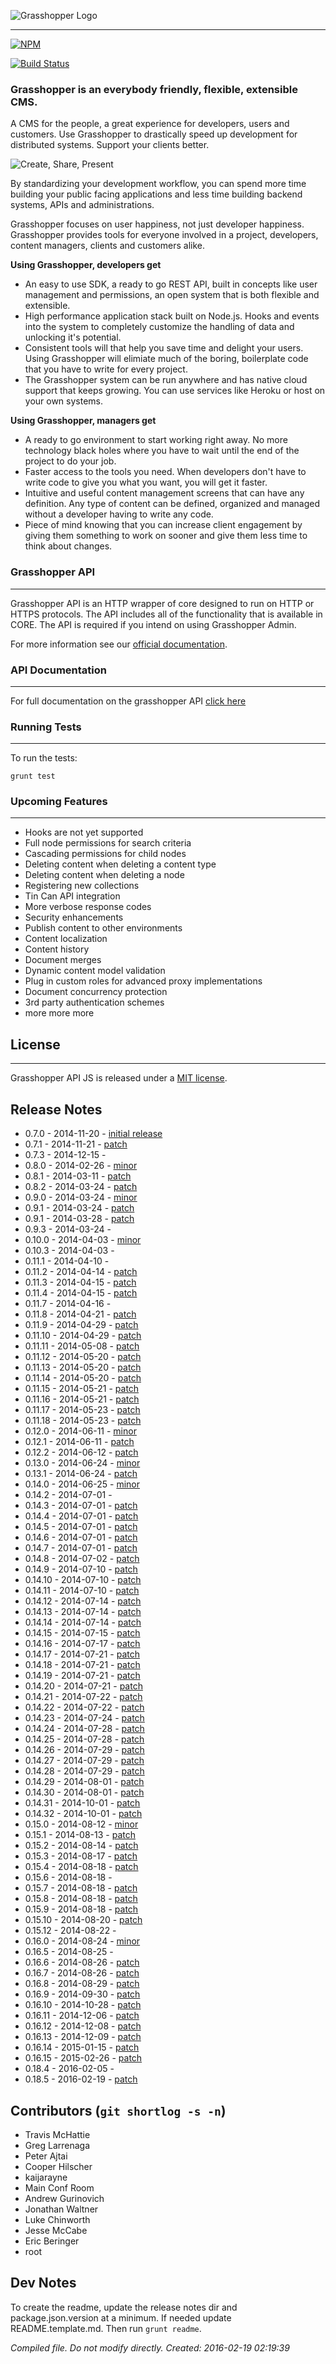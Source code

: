 ![Grasshopper Logo](https://s3.amazonaws.com/SolidInteractive/images/grasshopper/grasshopper-api-js.jpg)

---------------------------------------------------------------

[![NPM](https://nodei.co/npm/grasshopper-api.png)](https://nodei.co/npm/grasshopper-api/)

[![Build Status](https://travis-ci.org/Solid-Interactive/grasshopper-api-js.svg?branch=master)](https://travis-ci.org/Solid-Interactive/grasshopper-api-js)

### Grasshopper is an everybody friendly, flexible, extensible CMS.

A CMS for the people, a great experience for developers, users and customers. Use Grasshopper to drastically speed up development for distributed systems. Support your clients better.

![Create, Share, Present](http://solid-interactive.github.io/grasshopper-core-nodejs/images/create-share-present.png)

By standardizing your development workflow, you can spend more time building your public facing applications and less time building backend systems, APIs and administrations.

Grasshopper focuses on user happiness, not just developer happiness. Grasshopper provides tools for everyone involved in a project, developers, content managers, clients and customers alike.

**Using Grasshopper, developers get**

* An easy to use SDK, a ready to go REST API, built in concepts like user management and permissions, an open system that is both flexible and extensible.
* High performance application stack built on Node.js. Hooks and events into the system to completely customize the handling of data and unlocking it's potential.
* Consistent tools will that help you save time and delight your users. Using Grasshopper will elimiate much of the boring, boilerplate code that you have to write for every project.
* The Grasshopper system can be run anywhere and has native cloud support that keeps growing. You can use services like Heroku or host on your own systems.

**Using Grasshopper, managers get**

* A ready to go environment to start working right away. No more technology black holes where you have to wait until the end of the project to do your job.
* Faster access to the tools you need. When developers don't have to write code to give you what you want, you will get it faster.
* Intuitive and useful content management screens that can have any definition. Any type of content can be defined, organized and managed without a developer having to write any code.
* Piece of mind knowing that you can increase client engagement by giving them something to work on sooner and give them less time to think about changes.


### Grasshopper API

---------------------------------------------------------------------------------

Grasshopper API is an HTTP wrapper of core designed to run on HTTP or HTTPS protocols. The API includes all of the functionality that is available in CORE. The API is required if you intend on using Grasshopper Admin.

For more information see our [official documentation](http://solid-interactive.github.io/grasshopper-core-nodejs/documentation.html#gettingstarted).


### API Documentation

-------------------------------------------------------

For full documentation on the grasshopper API [click here](https://github.com/Solid-Interactive/grasshopper-api-js/wiki)



### Running Tests

-------------------------------------------------------

To run the tests:

```shell
grunt test
```

### Upcoming Features

-------------------------------------------------------

* Hooks are not yet supported
* Full node permissions for search criteria
* Cascading permissions for child nodes
* Deleting content when deleting a content type
* Deleting content when deleting a node
* Registering new collections
* Tin Can API integration
* More verbose response codes
* Security enhancements
* Publish content to other environments
* Content localization
* Content history
* Document merges
* Dynamic content model validation
* Plug in custom roles for advanced proxy implementations
* Document concurrency protection
* 3rd party authentication schemes
* more more more

## License

-------------------------------------------------------

Grasshopper API JS is released under a [MIT license](https://github.com/Solid-Interactive/grasshopper-api-js/blob/master/LICENSE).

## Release Notes

* 0.7.0 - 2014-11-20 - [initial release](https://github.com/Solid-Interactive/grasshopper-api-js/tree/master/release_notes/0.7.0_2014-11-20.md)
* 0.7.1 - 2014-11-21 - [patch](https://github.com/Solid-Interactive/grasshopper-api-js/tree/master/release_notes/0.7.1_2014-11-21.md)
* 0.7.3 - 2014-12-15 - [](https://github.com/Solid-Interactive/grasshopper-api-js/tree/master/release_notes/0.7.3_2014-12-15.md)
* 0.8.0 - 2014-02-26 - [minor](https://github.com/Solid-Interactive/grasshopper-api-js/tree/master/release_notes/0.8.0_2014-02-26.md)
* 0.8.1 - 2014-03-11 - [patch](https://github.com/Solid-Interactive/grasshopper-api-js/tree/master/release_notes/0.8.1_2014-03-11.md)
* 0.8.2 - 2014-03-24 - [patch](https://github.com/Solid-Interactive/grasshopper-api-js/tree/master/release_notes/0.8.2_2014-03-24.md)
* 0.9.0 - 2014-03-24 - [minor](https://github.com/Solid-Interactive/grasshopper-api-js/tree/master/release_notes/0.9.0_2014-03-24.md)
* 0.9.1 - 2014-03-24 - [patch](https://github.com/Solid-Interactive/grasshopper-api-js/tree/master/release_notes/0.9.1_2014-03-24.md)
* 0.9.1 - 2014-03-28 - [patch](https://github.com/Solid-Interactive/grasshopper-api-js/tree/master/release_notes/0.9.1_2014-03-28.md)
* 0.9.3 - 2014-03-24 - [](https://github.com/Solid-Interactive/grasshopper-api-js/tree/master/release_notes/0.9.3_2014-03-24.md)
* 0.10.0 - 2014-04-03 - [minor](https://github.com/Solid-Interactive/grasshopper-api-js/tree/master/release_notes/0.10.0_2014-04-03.md)
* 0.10.3 - 2014-04-03 - [](https://github.com/Solid-Interactive/grasshopper-api-js/tree/master/release_notes/0.10.3_2014-04-03.md)
* 0.11.1 - 2014-04-10 - [](https://github.com/Solid-Interactive/grasshopper-api-js/tree/master/release_notes/0.11.1_2014-04-10.md)
* 0.11.2 - 2014-04-14 - [patch](https://github.com/Solid-Interactive/grasshopper-api-js/tree/master/release_notes/0.11.2_2014-04-14.md)
* 0.11.3 - 2014-04-15 - [patch](https://github.com/Solid-Interactive/grasshopper-api-js/tree/master/release_notes/0.11.3_2014-04-15.md)
* 0.11.4 - 2014-04-15 - [patch](https://github.com/Solid-Interactive/grasshopper-api-js/tree/master/release_notes/0.11.4_2014-04-15.md)
* 0.11.7 - 2014-04-16 - [](https://github.com/Solid-Interactive/grasshopper-api-js/tree/master/release_notes/0.11.7_2014-04-16.md)
* 0.11.8 - 2014-04-21 - [patch](https://github.com/Solid-Interactive/grasshopper-api-js/tree/master/release_notes/0.11.8_2014-04-21.md)
* 0.11.9 - 2014-04-29 - [patch](https://github.com/Solid-Interactive/grasshopper-api-js/tree/master/release_notes/0.11.9_2014-04-29.md)
* 0.11.10 - 2014-04-29 - [patch](https://github.com/Solid-Interactive/grasshopper-api-js/tree/master/release_notes/0.11.10_2014-04-29.md)
* 0.11.11 - 2014-05-08 - [patch](https://github.com/Solid-Interactive/grasshopper-api-js/tree/master/release_notes/0.11.11_2014-05-08.md)
* 0.11.12 - 2014-05-20 - [patch](https://github.com/Solid-Interactive/grasshopper-api-js/tree/master/release_notes/0.11.12_2014-05-20.md)
* 0.11.13 - 2014-05-20 - [patch](https://github.com/Solid-Interactive/grasshopper-api-js/tree/master/release_notes/0.11.13_2014-05-20.md)
* 0.11.14 - 2014-05-20 - [patch](https://github.com/Solid-Interactive/grasshopper-api-js/tree/master/release_notes/0.11.14_2014-05-20.md)
* 0.11.15 - 2014-05-21 - [patch](https://github.com/Solid-Interactive/grasshopper-api-js/tree/master/release_notes/0.11.15_2014-05-21.md)
* 0.11.16 - 2014-05-21 - [patch](https://github.com/Solid-Interactive/grasshopper-api-js/tree/master/release_notes/0.11.16_2014-05-21.md)
* 0.11.17 - 2014-05-23 - [patch](https://github.com/Solid-Interactive/grasshopper-api-js/tree/master/release_notes/0.11.17_2014-05-23.md)
* 0.11.18 - 2014-05-23 - [patch](https://github.com/Solid-Interactive/grasshopper-api-js/tree/master/release_notes/0.11.18_2014-05-23.md)
* 0.12.0 - 2014-06-11 - [minor](https://github.com/Solid-Interactive/grasshopper-api-js/tree/master/release_notes/0.12.0_2014-06-11.md)
* 0.12.1 - 2014-06-11 - [patch](https://github.com/Solid-Interactive/grasshopper-api-js/tree/master/release_notes/0.12.1_2014-06-11.md)
* 0.12.2 - 2014-06-12 - [patch](https://github.com/Solid-Interactive/grasshopper-api-js/tree/master/release_notes/0.12.2_2014-06-12.md)
* 0.13.0 - 2014-06-24 - [minor](https://github.com/Solid-Interactive/grasshopper-api-js/tree/master/release_notes/0.13.0_2014-06-24.md)
* 0.13.1 - 2014-06-24 - [patch](https://github.com/Solid-Interactive/grasshopper-api-js/tree/master/release_notes/0.13.1_2014-06-24.md)
* 0.14.0 - 2014-06-25 - [minor](https://github.com/Solid-Interactive/grasshopper-api-js/tree/master/release_notes/0.14.0_2014-06-25.md)
* 0.14.2 - 2014-07-01 - [](https://github.com/Solid-Interactive/grasshopper-api-js/tree/master/release_notes/0.14.2_2014-07-01.md)
* 0.14.3 - 2014-07-01 - [patch](https://github.com/Solid-Interactive/grasshopper-api-js/tree/master/release_notes/0.14.3_2014-07-01.md)
* 0.14.4 - 2014-07-01 - [patch](https://github.com/Solid-Interactive/grasshopper-api-js/tree/master/release_notes/0.14.4_2014-07-01.md)
* 0.14.5 - 2014-07-01 - [patch](https://github.com/Solid-Interactive/grasshopper-api-js/tree/master/release_notes/0.14.5_2014-07-01.md)
* 0.14.6 - 2014-07-01 - [patch](https://github.com/Solid-Interactive/grasshopper-api-js/tree/master/release_notes/0.14.6_2014-07-01.md)
* 0.14.7 - 2014-07-01 - [patch](https://github.com/Solid-Interactive/grasshopper-api-js/tree/master/release_notes/0.14.7_2014-07-01.md)
* 0.14.8 - 2014-07-02 - [patch](https://github.com/Solid-Interactive/grasshopper-api-js/tree/master/release_notes/0.14.8_2014-07-02.md)
* 0.14.9 - 2014-07-10 - [patch](https://github.com/Solid-Interactive/grasshopper-api-js/tree/master/release_notes/0.14.9_2014-07-10.md)
* 0.14.10 - 2014-07-10 - [patch](https://github.com/Solid-Interactive/grasshopper-api-js/tree/master/release_notes/0.14.10_2014-07-10.md)
* 0.14.11 - 2014-07-10 - [patch](https://github.com/Solid-Interactive/grasshopper-api-js/tree/master/release_notes/0.14.11_2014-07-10.md)
* 0.14.12 - 2014-07-14 - [patch](https://github.com/Solid-Interactive/grasshopper-api-js/tree/master/release_notes/0.14.12_2014-07-14.md)
* 0.14.13 - 2014-07-14 - [patch](https://github.com/Solid-Interactive/grasshopper-api-js/tree/master/release_notes/0.14.13_2014-07-14.md)
* 0.14.14 - 2014-07-14 - [patch](https://github.com/Solid-Interactive/grasshopper-api-js/tree/master/release_notes/0.14.14_2014-07-14.md)
* 0.14.15 - 2014-07-15 - [patch](https://github.com/Solid-Interactive/grasshopper-api-js/tree/master/release_notes/0.14.15_2014-07-15.md)
* 0.14.16 - 2014-07-17 - [patch](https://github.com/Solid-Interactive/grasshopper-api-js/tree/master/release_notes/0.14.16_2014-07-17.md)
* 0.14.17 - 2014-07-21 - [patch](https://github.com/Solid-Interactive/grasshopper-api-js/tree/master/release_notes/0.14.17_2014-07-21.md)
* 0.14.18 - 2014-07-21 - [patch](https://github.com/Solid-Interactive/grasshopper-api-js/tree/master/release_notes/0.14.18_2014-07-21.md)
* 0.14.19 - 2014-07-21 - [patch](https://github.com/Solid-Interactive/grasshopper-api-js/tree/master/release_notes/0.14.19_2014-07-21.md)
* 0.14.20 - 2014-07-21 - [patch](https://github.com/Solid-Interactive/grasshopper-api-js/tree/master/release_notes/0.14.20_2014-07-21.md)
* 0.14.21 - 2014-07-22 - [patch](https://github.com/Solid-Interactive/grasshopper-api-js/tree/master/release_notes/0.14.21_2014-07-22.md)
* 0.14.22 - 2014-07-22 - [patch](https://github.com/Solid-Interactive/grasshopper-api-js/tree/master/release_notes/0.14.22_2014-07-22.md)
* 0.14.23 - 2014-07-24 - [patch](https://github.com/Solid-Interactive/grasshopper-api-js/tree/master/release_notes/0.14.23_2014-07-24.md)
* 0.14.24 - 2014-07-28 - [patch](https://github.com/Solid-Interactive/grasshopper-api-js/tree/master/release_notes/0.14.24_2014-07-28.md)
* 0.14.25 - 2014-07-28 - [patch](https://github.com/Solid-Interactive/grasshopper-api-js/tree/master/release_notes/0.14.25_2014-07-28.md)
* 0.14.26 - 2014-07-29 - [patch](https://github.com/Solid-Interactive/grasshopper-api-js/tree/master/release_notes/0.14.26_2014-07-29.md)
* 0.14.27 - 2014-07-29 - [patch](https://github.com/Solid-Interactive/grasshopper-api-js/tree/master/release_notes/0.14.27_2014-07-29.md)
* 0.14.28 - 2014-07-29 - [patch](https://github.com/Solid-Interactive/grasshopper-api-js/tree/master/release_notes/0.14.28_2014-07-29.md)
* 0.14.29 - 2014-08-01 - [patch](https://github.com/Solid-Interactive/grasshopper-api-js/tree/master/release_notes/0.14.29_2014-08-01.md)
* 0.14.30 - 2014-08-01 - [patch](https://github.com/Solid-Interactive/grasshopper-api-js/tree/master/release_notes/0.14.30_2014-08-01.md)
* 0.14.31 - 2014-10-01 - [patch](https://github.com/Solid-Interactive/grasshopper-api-js/tree/master/release_notes/0.14.31_2014-10-01.md)
* 0.14.32 - 2014-10-01 - [patch](https://github.com/Solid-Interactive/grasshopper-api-js/tree/master/release_notes/0.14.32_2014-10-01.md)
* 0.15.0 - 2014-08-12 - [minor](https://github.com/Solid-Interactive/grasshopper-api-js/tree/master/release_notes/0.15.0_2014-08-12.md)
* 0.15.1 - 2014-08-13 - [patch](https://github.com/Solid-Interactive/grasshopper-api-js/tree/master/release_notes/0.15.1_2014-08-13.md)
* 0.15.2 - 2014-08-14 - [patch](https://github.com/Solid-Interactive/grasshopper-api-js/tree/master/release_notes/0.15.2_2014-08-14.md)
* 0.15.3 - 2014-08-17 - [patch](https://github.com/Solid-Interactive/grasshopper-api-js/tree/master/release_notes/0.15.3_2014-08-17.md)
* 0.15.4 - 2014-08-18 - [patch](https://github.com/Solid-Interactive/grasshopper-api-js/tree/master/release_notes/0.15.4_2014-08-18.md)
* 0.15.6 - 2014-08-18 - [](https://github.com/Solid-Interactive/grasshopper-api-js/tree/master/release_notes/0.15.6_2014-08-18.md)
* 0.15.7 - 2014-08-18 - [patch](https://github.com/Solid-Interactive/grasshopper-api-js/tree/master/release_notes/0.15.7_2014-08-18.md)
* 0.15.8 - 2014-08-18 - [patch](https://github.com/Solid-Interactive/grasshopper-api-js/tree/master/release_notes/0.15.8_2014-08-18.md)
* 0.15.9 - 2014-08-18 - [patch](https://github.com/Solid-Interactive/grasshopper-api-js/tree/master/release_notes/0.15.9_2014-08-18.md)
* 0.15.10 - 2014-08-20 - [patch](https://github.com/Solid-Interactive/grasshopper-api-js/tree/master/release_notes/0.15.10_2014-08-20.md)
* 0.15.12 - 2014-08-22 - [](https://github.com/Solid-Interactive/grasshopper-api-js/tree/master/release_notes/0.15.12_2014-08-22.md)
* 0.16.0 - 2014-08-24 - [minor](https://github.com/Solid-Interactive/grasshopper-api-js/tree/master/release_notes/0.16.0_2014-08-24.md)
* 0.16.5 - 2014-08-25 - [](https://github.com/Solid-Interactive/grasshopper-api-js/tree/master/release_notes/0.16.5_2014-08-25.md)
* 0.16.6 - 2014-08-26 - [patch](https://github.com/Solid-Interactive/grasshopper-api-js/tree/master/release_notes/0.16.6_2014-08-26.md)
* 0.16.7 - 2014-08-26 - [patch](https://github.com/Solid-Interactive/grasshopper-api-js/tree/master/release_notes/0.16.7_2014-08-26.md)
* 0.16.8 - 2014-08-29 - [patch](https://github.com/Solid-Interactive/grasshopper-api-js/tree/master/release_notes/0.16.8_2014-08-29.md)
* 0.16.9 - 2014-09-30 - [patch](https://github.com/Solid-Interactive/grasshopper-api-js/tree/master/release_notes/0.16.9_2014-09-30.md)
* 0.16.10 - 2014-10-28 - [patch](https://github.com/Solid-Interactive/grasshopper-api-js/tree/master/release_notes/0.16.10_2014-10-28.md)
* 0.16.11 - 2014-12-06 - [patch](https://github.com/Solid-Interactive/grasshopper-api-js/tree/master/release_notes/0.16.11_2014-12-06.md)
* 0.16.12 - 2014-12-08 - [patch](https://github.com/Solid-Interactive/grasshopper-api-js/tree/master/release_notes/0.16.12_2014-12-08.md)
* 0.16.13 - 2014-12-09 - [patch](https://github.com/Solid-Interactive/grasshopper-api-js/tree/master/release_notes/0.16.13_2014-12-09.md)
* 0.16.14 - 2015-01-15 - [patch](https://github.com/Solid-Interactive/grasshopper-api-js/tree/master/release_notes/0.16.14_2015-01-15.md)
* 0.16.15 - 2015-02-26 - [patch](https://github.com/Solid-Interactive/grasshopper-api-js/tree/master/release_notes/0.16.15_2015-02-26.md)
* 0.18.4 - 2016-02-05 - [](https://github.com/Solid-Interactive/grasshopper-api-js/tree/master/release_notes/0.18.4_2016-02-05.md)
* 0.18.5 - 2016-02-19 - [patch](https://github.com/Solid-Interactive/grasshopper-api-js/tree/master/release_notes/0.18.5_2016-02-19.md)


## Contributors (`git shortlog -s -n`)

* Travis McHattie
* Greg Larrenaga
* Peter Ajtai
* Cooper Hilscher
* kaijarayne
* Main Conf Room
* Andrew Gurinovich
* Jonathan Waltner
* Luke Chinworth
* Jesse McCabe
* Eric Beringer
* root


## Dev Notes

To create the readme, update the release notes dir and package.json.version at a minimum. If needed update README.template.md.
Then run `grunt readme`.

_Compiled file. Do not modify directly. Created: 2016-02-19 02:19:39_
